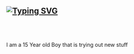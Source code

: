 ## [![Typing SVG](https://readme-typing-svg.herokuapp.com?font=Fira+Code&weight=40&pause=500&color=F70000&background=FFFFFF00&vCenter=true&width=650&lines=Hi+there%F0%9F%91%8B+My+Name+is+Lukas.+I+love+gaming+and+biking)](https://git.io/typing-svg)
<br />
<br />
<br />
I am a 15 Year old Boy that is trying out new stuff
